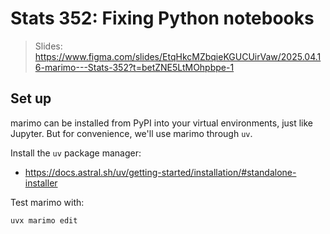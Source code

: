 # Stats 352: Fixing Python notebooks

> Slides: https://www.figma.com/slides/EtqHkcMZbqieKGUCUirVaw/2025.04.16-marimo---Stats-352?t=betZNE5LtMOhpbpe-1

## Set up

marimo can be installed from PyPI into your virtual environments, just like
Jupyter. But for convenience, we'll use marimo through `uv`.

Install the `uv` package manager:

- https://docs.astral.sh/uv/getting-started/installation/#standalone-installer

Test marimo with:

```bash
uvx marimo edit
```

